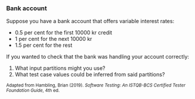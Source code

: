 ### Bank account
Suppose you have a bank account that offers variable interest rates:

- 0.5 per cent for the first 10000 kr credit
- 1 per cent for the next 10000 kr
- 1.5 per cent for the rest

If you wanted to check that the bank was handling your account correctly: 
1. What input partitions might you use?
2. What test case values could be inferred from said partitions?

<sub>Adapted from Hambling, Brian (2019). *Software Testing: An ISTQB-BCS Certified Tester Foundation Guide*, 4th ed.</sub>
